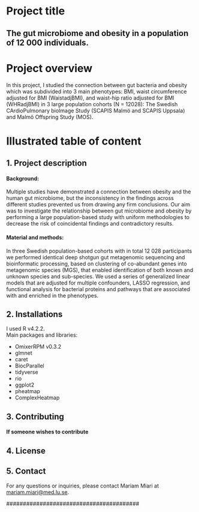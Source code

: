 # Project title 
## The gut microbiome and obesity in a population of 12 000 individuals.

# Project overview
In this project, I studied the connection between gut bacteria and obesity which was subdivided 
into 3 main phenotypes: BMI, waist circumference adjusted for BMI (WaistadjBMI), and waist-hip ratio 
adjusted for BMI (WHRadjBMI) in 3 large population cohorts (N = 12028): The Swedish CArdioPulmonary bioImage Study (SCAPIS Malmö and SCAPIS Uppsala) and Malmö Offspring Study (MOS). 

# Illustrated table of content
## 1. Project description
#### Background:
Multiple studies have demonstrated a connection between obesity and the human gut microbiome, but the inconsistency in the findings across different studies  prevented us from drawing any firm conclusions. Our aim was to investigate the relationship between gut microbiome and obesity by performing a large population-based study with uniform methodologies to decrease the risk of coincidental findings and contradictory results.

#### Material and methods: 
In three Swedish population-based cohorts with in total 12 028 participants we performed identical deep shotgun gut metagenomic sequencing and bioinformatic processing, based on clustering of co-abundant genes into metagenomic species (MGS), that enabled identification of both known and unknown species and sub-species. We used a series of generalized linear models that are adjusted for multiple confounders, LASSO regression, and functional analysis for bacterial proteins and pathways that are associated with and enriched in the phenotypes.

## 2. Installations
I used R v4.2.2. <br>
Main packages and libraries: <br>
- OmixerRPM v0.3.2
- glmnet
- caret
- BiocParallel
- tidyverse
- rio
- ggplot2
- pheatmap
- ComplexHeatmap

## 3. Contributing
#### If someone wishes to contribute

## 4. License


## 5. Contact
For any questions or inquiries, please contact Mariam Miari at mariam.miari@med.lu.se.

######################################## 
